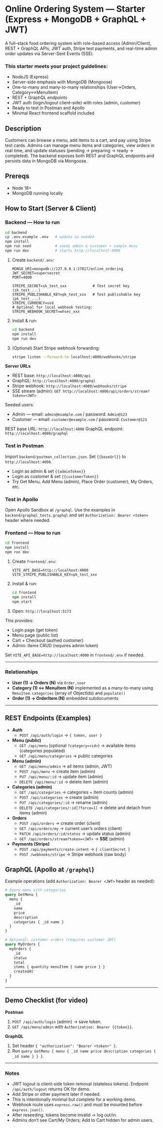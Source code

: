 # Online Ordering System — Starter (Express + MongoDB + GraphQL + JWT)
A full-stack food ordering system with role-based access (Admin/Client), REST + GraphQL APIs, JWT auth, Stripe test payments, and real-time admin order updates via Server-Sent Events (SSE).

### This starter meets your project guidelines:
- NodeJS (Express)
- Server-side emphasis with MongoDB (Mongoose)
- One-to-many and many-to-many relationships (User→Orders, Category↔MenuItem)
- REST + GraphQL endpoints
- JWT auth (login/logout client-side) with roles (admin, customer)
- Ready to test in Postman and Apollo
- Minimal React frontend scaffold included

## Description
Customers can browse a menu, add items to a cart, and pay using Stripe test cards. Admins can manage menu items and categories, view orders in real time, and update statuses (pending → preparing → ready → completed). The backend exposes both REST and GraphQL endpoints and persists data in MongoDB via Mongoose.

## Prereqs
- Node 18+
- MongoDB running locally

## How to Start (Server & Client)
### Backend — How to run
```bash
cd backend
cp .env.example .env   # update as needed
npm install
npm run seed           # seeds admin & customer + sample menu
npm run dev            # starts http://localhost:4000
```
1. Create `backend/.env`:
   ```env
   MONGO_URI=mongodb://127.0.0.1:27017/online_ordering
   JWT_SECRET=supersecret
   PORT=4000

   STRIPE_SECRET=sk_test_xxx            # Test secret key (sk_test_...)
   STRIPE_PUBLISHABLE_KEY=pk_test_xxx   # Test publishable key (pk_test_...)
   STRIPE_CURRENCY=usd
   # Optional for local webhook testing:
   STRIPE_WEBHOOK_SECRET=whsec_xxx
   ```
2. Install & run:
   ```bash
   cd backend
   npm install
   npm run dev
   ```
3. (Optional) Start Stripe webhook forwarding:
   ```bash
   stripe listen --forward-to localhost:4000/webhooks/stripe
   ```

**Server URLs**
- REST base: `http://localhost:4000/api`
- GraphQL: `http://localhost:4000/graphql`
- Stripe webhook: `http://localhost:4000/webhooks/stripe`
- SSE stream (admin): `GET http://localhost:4000/api/orders/stream?token=<JWT>`

Seeded users:
- Admin — email: `admin@example.com` / password: `Admin@123`
- Customer — email: `customer@example.com` / password: `Customer@123`

REST base URL: `http://localhost:4000`
GraphQL endpoint: `http://localhost:4000/graphql`

### Test in Postman
Import `backend/postman_collection.json`. Set `{{baseUrl}}` to `http://localhost:4000`.
- Login as admin & set `{{adminToken}}`
- Login as customer & set `{{customerToken}}`
- Try Get Menu, Add Menu (admin), Place Order (customer), My Orders, etc.

### Test in Apollo
Open Apollo Sandbox at `/graphql`. Use the examples in `backend/graphql_tests.graphql` and set `Authorization: Bearer <token>` header where needed.

### Frontend — How to run
```bash
cd frontend
npm install
npm run dev
```

1. Create `frontend/.env`:
   ```env
   VITE_API_BASE=http://localhost:4000
   VITE_STRIPE_PUBLISHABLE_KEY=pk_test_xxx
   ```
2. Install & run:
   ```bash
   cd frontend
   npm install
   npm start
   ```
3. Open: `http://localhost:5173`

This provides:
- Login page (get token)
- Menu page (public list)
- Cart + Checkout (authed customer)
- Admin: Items CRUD (requires admin token)

Set `VITE_API_BASE=http://localhost:4000` in `frontend/.env` if needed.

---

### Relationships
- **User (1) → Orders (N)** via `Order.user`
- **Category (1) ↔ MenuItem (N)** implemented as a many-to-many using `MenuItem.categories` (array of ObjectIds) and `populate()`
- **Order (1) → OrderItem (N)** embedded subdocuments

---

## REST Endpoints (Examples)
- **Auth**
  - `POST /api/auth/login` → `{ token, user }`
- **Menu (public)**
  - `GET /api/menu` (optional `?category=<id>`) → available items (categories populated)
  - `GET /api/menu/categories` → public categories
- **Menu (admin)**
  - `GET /api/menu/admin` → all items (admin, JWT)
  - `POST /api/menu` → create item (admin)
  - `PUT /api/menu/:id` → update item (admin)
  - `DELETE /api/menu/:id` → delete item (admin)
- **Categories (admin)**
  - `GET /api/categories` → categories + item counts (admin)
  - `POST /api/categories` → create (admin)
  - `PUT /api/categories/:id` → rename (admin)
  - `DELETE /api/categories/:id[?force=1]` → delete and detach from items (admin)
- **Orders**
  - `POST /api/orders` → create order (client)
  - `GET /api/orders/my` → current user’s orders (client)
  - `PATCH /api/orders/:id/status` → update status (admin)
  - `GET /api/orders/stream?token=<JWT>` → **SSE** (admin)
- **Payments (Stripe)**
  - `POST /api/payments/create-intent` → `{ clientSecret }`
  - `POST /webhooks/stripe` → Stripe webhook (raw body)

## GraphQL (Apollo at `/graphql`)
Example operations (add `Authorization: Bearer <JWT>` header as needed):

```graphql
# Query menu with categories
query GetMenu {
  menu {
    _id
    name
    price
    description
    categories { _id name }
  }
}

# Optional: customer orders (requires customer JWT)
query MyOrders {
  myOrders {
    _id
    status
    total
    items { quantity menuItem { name price } }
    createdAt
  }
}
```

---

## Demo Checklist (for video)
**Postman**
1) `POST /api/auth/login` (admin) → save token.  
2) `GET /api/menu/admin` with `Authorization: Bearer {{token}}`.

**GraphQL**
1) Set header `{ "authorization": "Bearer <token>" }`.  
2) Run `query GetMenu { menu { _id name price description categories { _id name } } }`.

---


### Notes
- JWT logout is client-side token removal (stateless tokens). Endpoint `/api/auth/logout` returns OK for demo.
- Add Stripe or other payment later if needed.
- This is intentionally minimal but complete for a working demo.
- Webhook route uses `express.raw()` and must be mounted before `express.json()`.
- After reseeding, tokens become invalid → log out/in.
- Admins don’t see Cart/My Orders; Add to Cart hidden for admin users.
